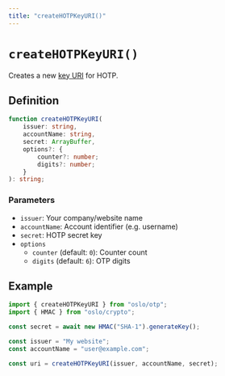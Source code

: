 ```yaml
---
title: "createHOTPKeyURI()"
---
```


# `createHOTPKeyURI()`

Creates a new [key URI](https://github.com/google/google-authenticator/wiki/Key-Uri-Format) for HOTP.

## Definition

```ts
function createHOTPKeyURI(
	issuer: string,
	accountName: string,
	secret: ArrayBuffer,
	options?: {
		counter?: number;
		digits?: number;
	}
): string;
```

### Parameters

- `issuer`: Your company/website name
- `accountName`: Account identifier (e.g. username)
- `secret`: HOTP secret key
- `options`
  - `counter` (default: `0`): Counter count
  - `digits` (default: `6`): OTP digits

## Example

```ts
import { createHOTPKeyURI } from "oslo/otp";
import { HMAC } from "oslo/crypto";

const secret = await new HMAC("SHA-1").generateKey();

const issuer = "My website";
const accountName = "user@example.com";

const uri = createHOTPKeyURI(issuer, accountName, secret);
```
